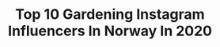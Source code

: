 ---
title: Top 10 Gardening Instagram Influencers In Norway In 2020
description: >-
  Find top gardening Instagram influencers in Norway in 2020. Most popular hashtags: #gardeninspiration #garden #gardendesign #interiordesign.
platform: Instagram
hits: 21
text_top: Discover the most popular Instagram profiles on inBeat.
text_bottom: Our search engine holds 21 Instagram influencers like this in Norway for you to pitch.
profiles:
  - username: "hovelsrudhagen"
    fullname: >-
      Hovelsrud gård på Helgøya
    bio: >-
      Historical garden and farm with organic fruit, berries and chicken. Winner of Europa Nostra Award.
    location: "Norway"
    followers: 16725
    engagement: 542
    commentsToLikes: 0.024361
    id: ck14ldy0wu72j0i19hf5n2krl
    verified: false
    hashtags: "#dji, #mj, #farmtofork, #edibleflowers"
  - username: "benedictehn"
    fullname: >-
      🌵Nordic Interior & DIY 📍Bergen
    bio: >-
      ▪️My DIY projects: #DIYwithbenedictehn ▪️Tag me in your DIYs #BHNmademeDIY • Finalist Gullfjæren 2019 & 2020 • Semifinalist VIXEN 2019
    location: "Norway"
    followers: 42208
    engagement: 285
    commentsToLikes: 0.178004
    id: ck5bvb66ojbis0i113m9mdvmn
    verified: false
    hashtags: "#interior4inspo, #outdoordesign, #diywithbenedictehn, #garden"
  - username: "marmeladedamen"
    fullname: >-
      Fatima Maria Lavoll
    bio: >-
      Jeg vil inspirere til å sanke, konservere, og skape mat av naturens råvarer. Bli med og ta del i min matglede gjennom alle årstider. Velbekomme !
    location: "Norway"
    followers: 5980
    engagement: 583
    commentsToLikes: 0.138989
    id: ckap8y8tvqesu0i78yd5eyzud
    verified: false
    hashtags: "#frukt, #levlandlig, #godtno, #tr"
  - username: "cathrinedoreen"
    fullname: >-
      𝗖𝗮𝘁𝗵𝗿𝗶𝗻𝗲
    bio: >-
      ⋒ Interior & garden 𓎖 ⋒ My art @inzpero ✍🏽 ⋒ Finalist Gullfjæren 2020 «Årets moderne profil» ⋒ Klikk her for å handle bildene mine 👇🏽
    location: "Norway"
    followers: 161182
    engagement: 109
    commentsToLikes: 0.081397
    id: ck15tgk5lhz3s0i19pahjg2i9
    verified: false
    hashtags: "#hmhome, #teppe, #elledecor, #rotting"
  - username: "gaiadottir"
    fullname: >-
      🌱 Kama Sofie Gaiadóttir 🌱
    bio: >-
      Storyteller from the Norwegian Woods 🌲 Intersectional environmentalist 🌳 Activist and artist 🕊️ Nature | Folklore | Magic 🍃💚🍃
    location: "Norway"
    followers: 13048
    engagement: 725
    commentsToLikes: 0.054441
    id: ck6uc8u8ue67w0j71vi946twz
    verified: false
    hashtags: "#witchesofinstsgram, #museum, #enchantedforest, #fairy"
  - username: "perunoiversen"
    fullname: >-
      Per-Uno Iversen 🇳🇴
    bio: >-
      Takk til alle som følger meg, for alle "likes" og hyggelige kommentarer. Dette er mitt liv. Nyter naturen hele året. Ha en fin dag! ☺
    location: "Norway"
    followers: 5390
    engagement: 752
    commentsToLikes: 0.031074
    id: ckap43smo5puf0i780yumniz6
    verified: false
    hashtags: "#colour, #walking, #eating, #trees"
  - username: "lenespedersen"
    fullname: >-
      Lene S. Pedersen
    bio: >-
      🔹Interiør og hage🏡🌿 🔹Renovating house and garden in Sandefjord🔨 🔹2.pl in Norway's inpiring IG awards 2017🎉 🔹Finalist Gullfjæren 2018, 2019 and 2020🎉
    location: "Norway"
    followers: 49092
    engagement: 153
    commentsToLikes: 0.129855
    id: ck6u9f7ckx7rw0j71ubtvgeai
    verified: false
    hashtags: "#livingroomdecor, #inspirasjonsguidennorge, #rom123, #by"
  - username: "tonekrok"
    fullname: >-
      Tone Kroken
    bio: >-
      Stylist & Int. Ark Founder of KrokenogWilhelmsen.no Freelance i @the.film.agency.oslo Er m @herligehjem sesong 5 Jury medlem Gullfjæren 2018 & 19
    location: "Norway"
    followers: 61833
    engagement: 98
    commentsToLikes: 0.134333
    id: ck6twaz7yqzek0j71lal8z7ot
    verified: false
    hashtags: "#eclectic, #outdoor, #interior123, #decor"
  - username: "gro.osterhus"
    fullname: >-
      Gro, Southern Norway
    bio: >-
      Architect-designed house & cottages: Nordic style, nice view, garden love. Welcome to visit: @gro_painting to see my art.
    location: "Norway"
    followers: 9210
    engagement: 475
    commentsToLikes: 0.123747
    id: ck14h5ghn8mmd0i193ivg4smy
    verified: false
    hashtags: "#interior, #chaletdemontagne, #moderngarden, #chalet"
  - username: "holstedhanne"
    fullname: >-
      Hanne Hage uterom interiør
    bio: >-
      Award winning influencer Årets uteplass 2018 For repost:#dittuterom Garden🌿uterom🌿interior Epost:holstedhanne@gmail.com
    location: "Norway"
    followers: 25250
    engagement: 370
    commentsToLikes: 0.112545
    id: ck6ucagsyegfl0j71fhyhm7ut
    verified: false
    hashtags: "#nordichome, #patio, #whiteinterioryes, #interiormagasinet"
---